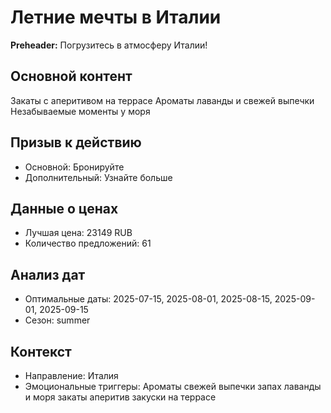 # Летние мечты в Италии

**Preheader:** Погрузитесь в атмосферу Италии!

## Основной контент

Закаты с аперитивом на террасе
Ароматы лаванды и свежей выпечки
Незабываемые моменты у моря

## Призыв к действию

- Основной: Бронируйте
- Дополнительный: Узнайте больше

## Данные о ценах

- Лучшая цена: 23149 RUB
- Количество предложений: 61

## Анализ дат

- Оптимальные даты: 2025-07-15, 2025-08-01, 2025-08-15, 2025-09-01, 2025-09-15
- Сезон: summer

## Контекст

- Направление: Италия
- Эмоциональные триггеры: Ароматы свежей выпечки запах лаванды и моря закаты аперитив закуски на террасе
